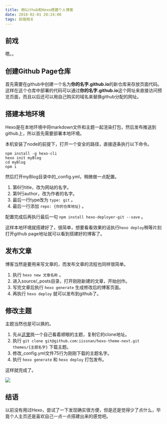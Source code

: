 ```yaml
---
title: 用Github和Hexo搭建个人博客
date: 2018-02-01 20:24:00
tags: 前端相关
---
```


## 前戏

嗯。。

## 创建Github Page仓库

首先需要在github中创建一个名为**你的名字.github.io**的新仓库来存放页面代码。这样在这个仓库中部署的代码可以通过**你的名字.github.io**这个网址来直接访问预览页面，而且以后还可以用自己购买的域名来替换github分配的网址。

## 搭建本地环境

Hexo是在本地环境中将markdown文件和主题一起渲染打包，然后发布推送到github上，所以首先需要部署本地环境。

本机安装了node的前提下，打开一个安全的路径，直接逐条执行以下命令。

``` shell
npm install -g hexo-cli
hexo init myBlog
cd myBlog
npm i
```

然后打开myBlog目录中的_config.yml，稍微做一点配置。

1. 第6行title，改为网站的名字。
2. 第9行author，改为作者的名字。
3. 最后一行type改为 `type: git` 。
4. 最后一行添加 `repo: {你的仓库地址}` 。

配置完成后再执行最后一句 `npm install hexo-deployer-git --save` 。

这样本地环境就搭建好了，很简单，想要看看效果的话执行`hexo deploy`稍等片刻打开github page地址就可以看到搭建好的博客了。

## 发布文章

博客当然是要用来写文章的，而发布文章的流程也同样很简单。

1. 执行 `hexo new 文章名称` 。
2. 进入source/_posts目录，打开刚刚新建的文章，开始创作。
3. 写完文章后执行 `hexo generate` 生成修改后的博客页面。
4. 再执行 `hexo deploy` 就可以发布到github了。

## 修改主题

主题当然也是可以换的。

1. 先从[这里](https://github.com/hexojs/hexo/wiki/Themes)挑一个自己看着顺眼的主题，复制它的clone地址。
2. 执行 `git clone git@github.com:iissnan/hexo-theme-next.git themes/{主题名字}` 下载主题。
3. 修改_config.yml文件75行为刚刚下载的主题名字。
4. 执行 `hexo generate` 和 `hexo deploy` 打包发布。

这样就完成了。

![](http://p4nfph69y.bkt.clouddn.com/kgd0s.png)



## 结语

以前没有用过Hexo，尝试了一下发现确实很方便，但是还是觉得少了点什么，毕竟个人主页还是喜欢自己一点一点搭建出来的感觉吧。

